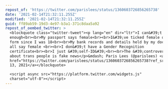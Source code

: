 ```yaml
---
repost_of: 'https://twitter.com/parislees/status/1360603726856265738'
date: '2021-02-14T21:32:11.255Z'
modified: '2021-02-14T21:32:11.255Z'
guid: ff89ab59-19d3-4e97-b3a1-371c8daa5a92
repost_of_oembed_twitter: >
  <blockquote class="twitter-tweet"><p lang="en" dir="ltr">I can&#39;t say this
  enough<br><br>My passport says female<br><br>I&#39;ve ticked female on every
  form since I was 18<br><br>My bank records and details held by my doctor etc
  all say female <br><br>I don&#39;t have a Gender Recognition
  certificate<br><br>I just &#39;self-ID&#39;<br><br>The &#39;controversy&#39;
  about trans people is fake news</p>&mdash; Paris Lees (@parislees) <a
  href="https://twitter.com/parislees/status/1360603726856265738?ref_src=twsrc%5Etfw">February
  13, 2021</a></blockquote>

  <script async src="https://platform.twitter.com/widgets.js"
  charset="utf-8"></script>
---
```

 
